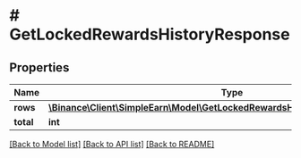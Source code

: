 # # GetLockedRewardsHistoryResponse

## Properties

Name | Type | Description | Notes
------------ | ------------- | ------------- | -------------
**rows** | [**\Binance\Client\SimpleEarn\Model\GetLockedRewardsHistoryResponseRowsInner[]**](GetLockedRewardsHistoryResponseRowsInner.md) |  | [optional]
**total** | **int** |  | [optional]

[[Back to Model list]](../../README.md#models) [[Back to API list]](../../README.md#endpoints) [[Back to README]](../../README.md)
